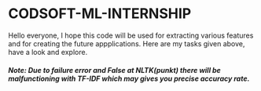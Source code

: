 # CODSOFT-ML-INTERNSHIP
Hello everyone, I hope this code will be used for extracting various features and for creating the future appplications.
Here are my tasks given above, have a look and explore.
##### Note: Due to failure error and False at NLTK(punkt) there will be malfunctioning with TF-IDF which may gives you precise accuracy rate.
